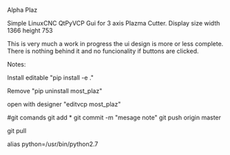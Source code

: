 Alpha Plaz

Simple LinuxCNC QtPyVCP Gui for 3 axis Plazma Cutter. Display size width 1366 height 753

This is very much a work in progress the ui design is more or less complete. There is nothing behind it and no funcionality if buttons are clicked.

Notes: 

Install editable "pip install -e ."

Remove "pip uninstall most_plaz"

open with designer "editvcp most_plaz"

#git comands
git add *
git commit -m "mesage note"
git push origin master

git pull

alias python=/usr/bin/python2.7

